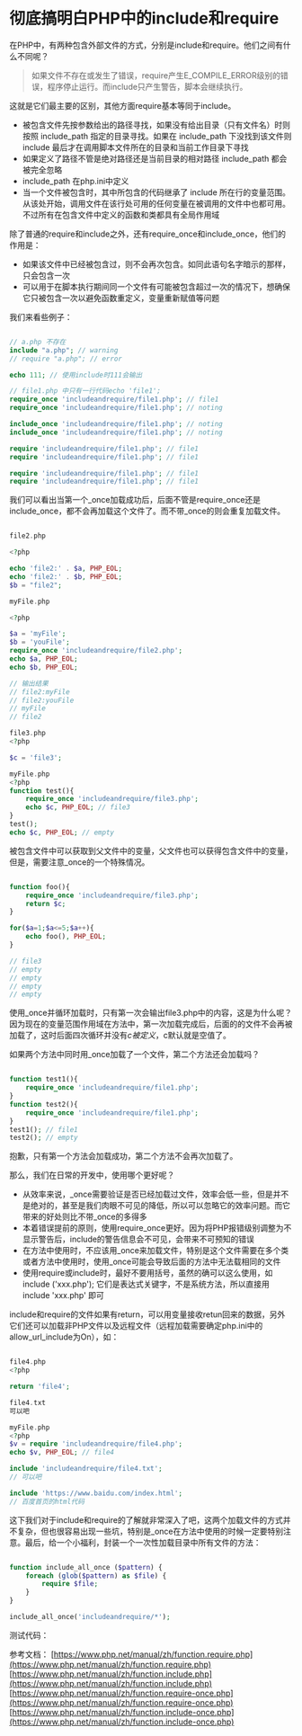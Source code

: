 # 彻底搞明白PHP中的include和require

在PHP中，有两种包含外部文件的方式，分别是include和require。他们之间有什么不同呢？

> 如果文件不存在或发生了错误，require产生E_COMPILE_ERROR级别的错误，程序停止运行。而include只产生警告，脚本会继续执行。

这就是它们最主要的区别，其他方面require基本等同于include。

- 被包含文件先按参数给出的路径寻找，如果没有给出目录（只有文件名）时则按照 include_path 指定的目录寻找。如果在 include_path 下没找到该文件则 include 最后才在调用脚本文件所在的目录和当前工作目录下寻找
- 如果定义了路径不管是绝对路径还是当前目录的相对路径 include_path 都会被完全忽略
- include_path 在php.ini中定义
- 当一个文件被包含时，其中所包含的代码继承了 include 所在行的变量范围。从该处开始，调用文件在该行处可用的任何变量在被调用的文件中也都可用。不过所有在包含文件中定义的函数和类都具有全局作用域

除了普通的require和include之外，还有require_once和include_once，他们的作用是：

- 如果该文件中已经被包含过，则不会再次包含。如同此语句名字暗示的那样，只会包含一次
- 可以用于在脚本执行期间同一个文件有可能被包含超过一次的情况下，想确保它只被包含一次以避免函数重定义，变量重新赋值等问题

我们来看些例子：

```php

// a.php 不存在
include "a.php"; // warning
// require "a.php"; // error

echo 111; // 使用include时111会输出

// file1.php 中只有一行代码echo 'file1';
require_once 'includeandrequire/file1.php'; // file1
require_once 'includeandrequire/file1.php'; // noting

include_once 'includeandrequire/file1.php'; // noting
include_once 'includeandrequire/file1.php'; // noting

require 'includeandrequire/file1.php'; // file1
require 'includeandrequire/file1.php'; // file1

require 'includeandrequire/file1.php'; // file1
require 'includeandrequire/file1.php'; // file1

```

我们可以看出当第一个_once加载成功后，后面不管是require_once还是include_once，都不会再加载这个文件了。而不带_once的则会重复加载文件。

```php

file2.php

<?php

echo 'file2:' . $a, PHP_EOL;
echo 'file2:' . $b, PHP_EOL;
$b = "file2";

myFile.php

<?php

$a = 'myFile';
$b = 'youFile';
require_once 'includeandrequire/file2.php';
echo $a, PHP_EOL;
echo $b, PHP_EOL;

// 输出结果
// file2:myFile
// file2:youFile
// myFile
// file2

file3.php
<?php

$c = 'file3';

myFile.php
<?php
function test(){
    require_once 'includeandrequire/file3.php';
    echo $c, PHP_EOL; // file3
}
test();
echo $c, PHP_EOL; // empty

```

被包含文件中可以获取到父文件中的变量，父文件也可以获得包含文件中的变量，但是，需要注意_once的一个特殊情况。

```php

function foo(){
    require_once 'includeandrequire/file3.php';
    return $c;
}

for($a=1;$a<=5;$a++){
    echo foo(), PHP_EOL;
}

// file3
// empty
// empty
// empty
// empty

```

使用_once并循环加载时，只有第一次会输出file3.php中的内容，这是为什么呢？因为现在的变量范围作用域在方法中，第一次加载完成后，后面的的文件不会再被加载了，这时后面四次循环并没有$c被定义，$c默认就是空值了。

如果两个方法中同时用_once加载了一个文件，第二个方法还会加载吗？

```php

function test1(){
    require_once 'includeandrequire/file1.php';
}
function test2(){
    require_once 'includeandrequire/file1.php';
}
test1(); // file1
test2(); // empty

```

抱歉，只有第一个方法会加载成功，第二个方法不会再次加载了。

那么，我们在日常的开发中，使用哪个更好呢？

- 从效率来说，_once需要验证是否已经加载过文件，效率会低一些，但是并不是绝对的，甚至是我们肉眼不可见的降低，所以可以忽略它的效率问题。而它带来的好处则比不带_once的多得多
- 本着错误提前的原则，使用require_once更好。因为将PHP报错级别调整为不显示警告后，include的警告信息会不可见，会带来不可预知的错误
- 在方法中使用时，不应该用_once来加载文件，特别是这个文件需要在多个类或者方法中使用时，使用_once可能会导致后面的方法中无法载相同的文件
- 使用require或include时，最好不要用括号，虽然的确可以这么使用，如 include ('xxx.php'); 它们是表达式关键字，不是系统方法，所以直接用 include 'xxx.php' 即可

include和require的文件如果有return，可以用变量接收retun回来的数据，另外它们还可以加载非PHP文件以及远程文件（远程加载需要确定php.ini中的allow_url_include为On），如：

```php

file4.php
<?php

return 'file4';

file4.txt
可以吧

myFile.php
<?php
$v = require 'includeandrequire/file4.php';
echo $v, PHP_EOL; // file4

include 'includeandrequire/file4.txt';
// 可以吧

include 'https://www.baidu.com/index.html';
// 百度首页的html代码

```

这下我们对于include和require的了解就非常深入了吧，这两个加载文件的方式并不复杂，但也很容易出现一些坑，特别是_once在方法中使用的时候一定要特别注意。最后，给一个小福利，封装一个一次性加载目录中所有文件的方法：

```php

function include_all_once ($pattern) {
    foreach (glob($pattern) as $file) { 
        require $file;
    }
}

include_all_once('includeandrequire/*');

```

测试代码：[]()

参考文档：
[https://www.php.net/manual/zh/function.require.php](https://www.php.net/manual/zh/function.require.php)
[https://www.php.net/manual/zh/function.include.php](https://www.php.net/manual/zh/function.include.php)
[https://www.php.net/manual/zh/function.require-once.php](https://www.php.net/manual/zh/function.require-once.php)
[https://www.php.net/manual/zh/function.include-once.php](https://www.php.net/manual/zh/function.include-once.php)